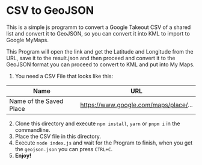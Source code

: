 # CSV to GeoJSON
This is a simple js programm to convert a Google Takeout CSV of a shared list and convert it to GeoJSON, so you can convert it into KML to import to Google MyMaps.

This Program will open the link and get the Latitude and Longitude from the URL, save it to the result.json
and then proceed and convert it to the GeoJSON format you can proceed to convert to KML and put into My Maps.

1. You need a CSV File that looks like this:

| Name                    | URL                                   |
|-------------------------|---------------------------------------|
| Name of the Saved Place | https://www.google.com/maps/place/... |

2. Clone this directory and execute `npm install`, `yarn` or `pnpm i` in the commandline.
3. Place the CSV file in this directory.
4. Execute `node index.js` and wait for the Program to finish, when you get the `geojson.json` you can press `CTRL+C`.
5. **Enjoy!**



